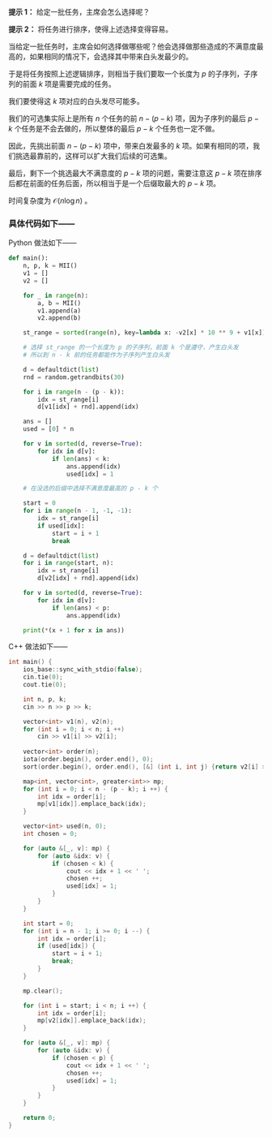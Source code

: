 **提示 1：** 给定一批任务，主席会怎么选择呢？

**提示 2：** 将任务进行排序，使得上述选择变得容易。

当给定一批任务时，主席会如何选择做哪些呢？他会选择做那些造成的不满意度最高的，如果相同的情况下，会选择其中带来白头发最少的。

于是将任务按照上述逻辑排序，则相当于我们要取一个长度为 $p$ 的子序列，子序列的前面 $k$ 项是需要完成的任务。

我们要使得这 $k$ 项对应的白头发尽可能多。

我们的可选集实际上是所有 $n$ 个任务的前 $n-(p-k)$ 项，因为子序列的最后 $p-k$ 个任务是不会去做的，所以整体的最后 $p-k$ 个任务也一定不做。

因此，先挑出前面 $n-(p-k)$ 项中，带来白发最多的 $k$ 项。如果有相同的项，我们挑选最靠前的，这样可以扩大我们后续的可选集。

最后，剩下一个挑选最大不满意度的 $p-k$ 项的问题，需要注意这 $p-k$ 项在排序后都在前面的任务后面，所以相当于是一个后缀取最大的 $p-k$ 项。

时间复杂度为 $\mathcal{O}(n\log n)$ 。

### 具体代码如下——

Python 做法如下——

```Python []
def main():
    n, p, k = MII()
    v1 = []
    v2 = []

    for _ in range(n):
        a, b = MII()
        v1.append(a)
        v2.append(b)

    st_range = sorted(range(n), key=lambda x: -v2[x] * 10 ** 9 + v1[x])

    # 选择 st_range 的一个长度为 p 的子序列，前面 k 个是遵守，产生白头发
    # 所以到 n - k 前的任务都能作为子序列产生白头发

    d = defaultdict(list)
    rnd = random.getrandbits(30)

    for i in range(n - (p - k)):
        idx = st_range[i]
        d[v1[idx] + rnd].append(idx)

    ans = []
    used = [0] * n

    for v in sorted(d, reverse=True):
        for idx in d[v]:
            if len(ans) < k:
                ans.append(idx)
                used[idx] = 1

    # 在没选的后缀中选择不满意度最高的 p - k 个

    start = 0
    for i in range(n - 1, -1, -1):
        idx = st_range[i]
        if used[idx]:
            start = i + 1
            break

    d = defaultdict(list)
    for i in range(start, n):
        idx = st_range[i]
        d[v2[idx] + rnd].append(idx)

    for v in sorted(d, reverse=True):
        for idx in d[v]:
            if len(ans) < p:
                ans.append(idx)

    print(*(x + 1 for x in ans))
```

C++ 做法如下——

```cpp []
int main() {
    ios_base::sync_with_stdio(false);
    cin.tie(0);
    cout.tie(0);

    int n, p, k;
    cin >> n >> p >> k;

    vector<int> v1(n), v2(n);
    for (int i = 0; i < n; i ++)
        cin >> v1[i] >> v2[i];
    
    vector<int> order(n);
    iota(order.begin(), order.end(), 0);
    sort(order.begin(), order.end(), [&] (int i, int j) {return v2[i] > v2[j] ? 1 : (v2[i] == v2[j] && v1[i] < v1[j]);});

    map<int, vector<int>, greater<int>> mp;
    for (int i = 0; i < n - (p - k); i ++) {
        int idx = order[i];
        mp[v1[idx]].emplace_back(idx);
    }

    vector<int> used(n, 0);
    int chosen = 0;

    for (auto &[_, v]: mp) {
        for (auto &idx: v) {
            if (chosen < k) {
                cout << idx + 1 << ' ';
                chosen ++;
                used[idx] = 1;
            }
        }
    }

    int start = 0;
    for (int i = n - 1; i >= 0; i --) {
        int idx = order[i];
        if (used[idx]) {
            start = i + 1;
            break;
        }
    }

    mp.clear();

    for (int i = start; i < n; i ++) {
        int idx = order[i];
        mp[v2[idx]].emplace_back(idx);
    }

    for (auto &[_, v]: mp) {
        for (auto &idx: v) {
            if (chosen < p) {
                cout << idx + 1 << ' ';
                chosen ++;
                used[idx] = 1;
            }
        }
    }

    return 0;
}
```
